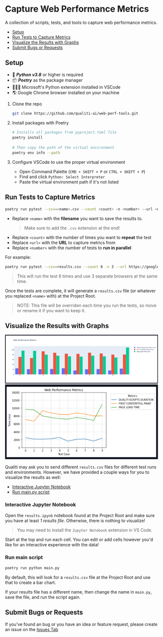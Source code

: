 # Capture Web Performance Metrics

A collection of scripts, tests, and tools to capture web performance metrics.

- [Setup](#setup)
- [Run Tests to Capture Metrics](#run-tests-to-capture-metrics)
- [Visualize the Results with Graphs](#visualize-the-results-with-graphs)
- [Submit Bugs or Requests](#submit-bugs-or-requests)

## Setup

- 🐍 **_Python v3.8_** or higher is required
- 📦 **_Poetry_** as the package manager
- 👨🏽‍💻 Microsoft's Python extension installed in VSCode
- 🌎 Google Chrome browser installed on your machine

1. Clone the repo

   ```bash
   git clone https://github.com/qualiti-ai/web-perf-tools.git
   ```

2. Install packages with Poetry

   ```bash
   # Installs all packages from pyproject.toml file
   poetry install

   # Then copy the path of the virtual environment
   poetry env info --path
   ```

3. Configure VSCode to use the proper virtual environment

   - Open Command Palette (`CMD + SHIFT + P` or `CTRL + SHIFT + P`)
   - Find and click `Python: Select Interpreter`
   - Paste the virtual environment path if it's not listed

## Run Tests to Capture Metrics

```bash
poetry run pytest --csv=<name>.csv --count <count> -n <number> --url <url> -k web_performance_metrics
```

- Replace `<name>` with the **filename** you want to save the results to.
  > Make sure to add the `.csv` extension at the end!
- Replace `<count>` with the number of times you want to **repeat** the test
- Replace `<url>` with the **URL** to capture metrics from
- Replace `<number>` with the number of tests to **run in parallel**

For example:

```bash
poetry run pytest --csv=results.csv --count 6 -n 3 --url https://google.com -k web_performance_metrics
```

> This will run the test 6 times and use 3 separate browsers at the same time.

Once the tests are complete, it will generate a `results.csv` file (or whatever you replaced `<name>` with) at the Project Root.

> NOTE: This file will be overriden each time you run the tests, so move or rename it if you want to keep it.

## Visualize the Results with Graphs

![Bar Chart showing Web Performance Metrics](plotly-example-graph.png)
![Line Chart showing Web Performance Metrics](matplotlib-graph.png)

Qualiti may ask you to send different `results.csv` files for different test runs and environments. However, we have provided a couple ways for you to visualize the results as well:

- [Interactive Jupyter Notebook](#interactive-jupyter-notebook)
- [Run main.py script](#run-main-script)

### Interactive Jupyter Notebook

Open the `results.ipynb` notebook found at the Project Root and make sure you have at least _1 results file_. Otherwise, there is nothing to visualize!

> You may need to install the `Jupyter Notebook` extension in VS Code.

Start at the top and run each cell. You can edit or add cells however you'd like for an interactive experience with the data!

### Run main script

```bash
poetry run python main.py
```

By default, this will look for a `results.csv` file at the Project Root and use that to create a bar chart.

If your results file has a different name, then change the name in `main.py`, save the file, and run the script again.

## Submit Bugs or Requests

If you've found an bug or you have an idea or feature request, please create an issue on the [Issues Tab](https://github.com/qualiti-ai/web-perf-tools/issues)

